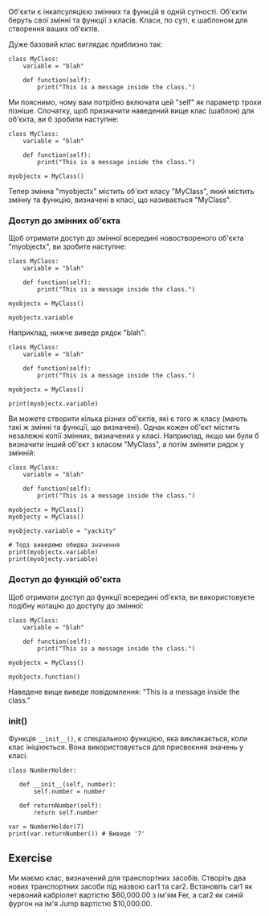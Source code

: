 Об'єкти є інкапсуляцією змінних та функцій в одній сутності. Об'єкти беруть свої змінні та функції з класів. Класи, по суті, є шаблоном для створення ваших об'єктів.

Дуже базовий клас виглядає приблизно так:

    class MyClass:
        variable = "blah"

        def function(self):
            print("This is a message inside the class.")

Ми пояснимо, чому вам потрібно включати цей "self" як параметр трохи пізніше. Спочатку, щоб призначити наведений вище клас (шаблон) для об'єкта, ви б зробили наступне:

    class MyClass:
        variable = "blah"

        def function(self):
            print("This is a message inside the class.")

    myobjectx = MyClass()

Тепер змінна "myobjectx" містить об'єкт класу "MyClass", який містить змінну та функцію, визначені в класі, що називається "MyClass".

### Доступ до змінних об'єкта

Щоб отримати доступ до змінної всередині новоствореного об'єкта "myobjectx", ви зробите наступне:

    class MyClass:
        variable = "blah"

        def function(self):
            print("This is a message inside the class.")

    myobjectx = MyClass()

    myobjectx.variable

Наприклад, нижче виведе рядок "blah":

    class MyClass:
        variable = "blah"

        def function(self):
            print("This is a message inside the class.")

    myobjectx = MyClass()

    print(myobjectx.variable)

Ви можете створити кілька різних об'єктів, які є того ж класу (мають такі ж змінні та функції, що визначені). Однак кожен об'єкт містить незалежні копії змінних, визначених у класі. Наприклад, якщо ми були б визначити інший об'єкт з класом "MyClass", а потім змінити рядок у змінній:

    class MyClass:
        variable = "blah"

        def function(self):
            print("This is a message inside the class.")

    myobjectx = MyClass()
    myobjecty = MyClass()

    myobjecty.variable = "yackity"

    # Тоді виведемо обидва значення
    print(myobjectx.variable)
    print(myobjecty.variable)

### Доступ до функцій об'єкта

Щоб отримати доступ до функції всередині об'єкта, ви використовуєте подібну нотацію до доступу до змінної:

    class MyClass:
        variable = "blah"

        def function(self):
            print("This is a message inside the class.")

    myobjectx = MyClass()

    myobjectx.function()

Наведене вище виведе повідомлення: "This is a message inside the class."

### __init__()

Функція `__init__()`, є спеціальною функцією, яка викликається, коли клас ініціюється.
Вона використовується для присвоєння значень у класі.

    class NumberHolder:
       
       def __init__(self, number):
           self.number = number
           
       def returnNumber(self):
           return self.number

    var = NumberHolder(7)
    print(var.returnNumber()) # Виведе '7'
    
Exercise
--------

Ми маємо клас, визначений для транспортних засобів. Створіть два нових транспортних засоби під назвою car1 та car2. Встановіть car1 як червоний кабріолет вартістю $60,000.00 з ім'ям Fer, а car2 як синій фургон на ім'я Jump вартістю $10,000.00.